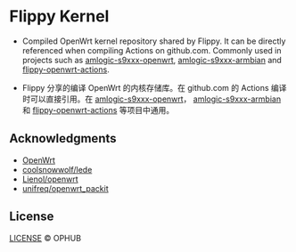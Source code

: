 # Flippy Kernel

- Compiled OpenWrt kernel repository shared by Flippy. It can be directly referenced when compiling Actions on github.com. Commonly used in projects such as [amlogic-s9xxx-openwrt](https://github.com/ophub/amlogic-s9xxx-openwrt), [amlogic-s9xxx-armbian](https://github.com/ophub/amlogic-s9xxx-armbian) and [flippy-openwrt-actions](https://github.com/ophub/flippy-openwrt-actions).

- Flippy 分享的编译 OpenWrt 的内核存储库。在 github.com 的 Actions 编译时可以直接引用。在 [amlogic-s9xxx-openwrt](https://github.com/ophub/amlogic-s9xxx-openwrt)， [amlogic-s9xxx-armbian](https://github.com/ophub/amlogic-s9xxx-armbian) 和 [flippy-openwrt-actions](https://github.com/ophub/flippy-openwrt-actions) 等项目中通用。

## Acknowledgments

- [OpenWrt](https://github.com/openwrt/openwrt)
- [coolsnowwolf/lede](https://github.com/coolsnowwolf/lede)
- [Lienol/openwrt](https://github.com/Lienol/openwrt)
- [unifreq/openwrt_packit](https://github.com/unifreq/openwrt_packit)

## License

[LICENSE](https://github.com/ophub/flippy-kernel/blob/main/LICENSE) © OPHUB

